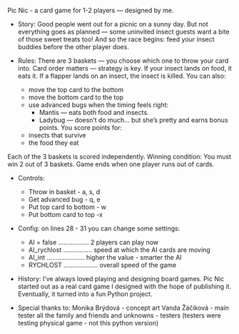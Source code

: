 Pic Nic - a card game for 1-2 players — designed by me.


- Story:
Good people went out for a picnic on a sunny day.
But not everything goes as planned — some uninvited insect guests want a bite of those sweet treats too!
And so the race begins: feed your insect buddies before the other player does.


- Rules:
There are 3 baskets — you choose which one to throw your card into.
Card order matters — strategy is key.
If your insect lands on food, it eats it.
If a flapper lands on an insect, the insect is killed.
You can also:
  - move the top card to the bottom
  - move the bottom card to the top
  - use advanced bugs when the timing feels right:
      - Mantis — eats both food and insects.
      - Ladybug — doesn’t do much... but she’s pretty and earns bonus points.
You score points for:
  - insects that survive
  - the food they eat
    
Each of the 3 baskets is scored independently.
Winning condition: You must win 2 out of 3 baskets.
Game ends when one player runs out of cards.


- Controls:
    - Throw in basket - a, s, d
    - Get advanced bug - q, e
    - Put top card to bottom - w
    - Put bottom card to top -x


- Config:
on lines 28 - 31 you can change some settings:
  - AI = false ................. 2 players can play now
  - AI_rychlost ................ speed at which the AI cards are moving
  - AI_int ..................... higher the value - smarter the AI
  - RYCHLOST ................... overall speed of the game 


- History:
I’ve always loved playing and designing board games.
Pic Nic started out as a real card game I designed with the hope of publishing it.
Eventually, it turned into a fun Python project.


- Special thanks to:
Monika Brýdová - concept art
Vanda Žáčiková - main tester
all the family and friends and unknowns - testers
(testers were testing physical game - not this python version)


